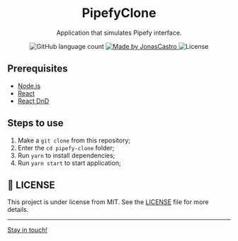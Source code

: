 <h1 align="center">
    PipefyClone
</h1>
<p align="center">Application that simulates  Pipefy interface.</p>

<p align="center">
  <img alt="GitHub language count" src="https://img.shields.io/github/languages/count/JonasCastro/pipefy-clone?color=%2304D361">

  <a href="https://www.linkedin.com/in/jonas-castro-b4044111a/">
    <img alt="Made by JonasCastro" src="https://img.shields.io/badge/made%20by-JonasCastro-blue">
  </a>

  <img alt="License" src="https://img.shields.io/badge/license-MIT-brightgreen">
</p>


## Prerequisites

- [Node.js](https://nodejs.org/en/)
- [React](https://reactjs.org)
- [React DnD](https://react-dnd.github.io/react-dnd/about)

## Steps to use
1. Make a `git clone` from this repository;
2. Enter the `cd pipefy-clone` folder;
3. Run `yarn` to install  dependencies;
4. Run `yarn start` to start  application;

## :memo: LICENSE

This project is under license from MIT. See the [LICENSE](LICENSE) file for more details.

---

[Stay in touch!](https://www.linkedin.com/in/jonas-castro-b4044111a/)
